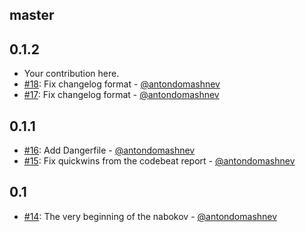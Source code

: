 ## master

## 0.1.2

* Your contribution here.
* [#18](https://github.com/Antondomashnev/nabokov/pull/18): Fix changelog format - [@antondomashnev](https://github.com/antondomashnev)
* [#17](https://github.com/Antondomashnev/nabokov/pull/16): Fix changelog format - [@antondomashnev](https://github.com/antondomashnev)

## 0.1.1

* [#16](https://github.com/Antondomashnev/nabokov/pull/16): Add Dangerfile - [@antondomashnev](https://github.com/antondomashnev)
* [#15](https://github.com/Antondomashnev/nabokov/pull/15): Fix quickwins from the codebeat report - [@antondomashnev](https://github.com/antondomashnev)

## 0.1

* [#14](https://github.com/Antondomashnev/nabokov/pull/14): The very beginning of the nabokov - [@antondomashnev](https://github.com/antondomashnev)

